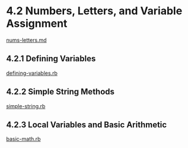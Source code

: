 # 4.2 Numbers, Letters, and Variable Assignment

[nums-letters.md](https://github.com/LelandAM/phase-0/blob/master/week-4/nums-letters.md)

## 4.2.1 Defining Variables

[defining-variables.rb](https://github.com/LelandAM/phase-0/blob/master/week-4/defining-variables.rb)

## 4.2.2 Simple String Methods

[simple-string.rb](https://github.com/LelandAM/phase-0/blob/master/week-4/simple-string.rb)

## 4.2.3 Local Variables and Basic Arithmetic

[basic-math.rb](ttps://github.com/LelandAM/phase-0/blob/master/week-4/basic-math.rb)